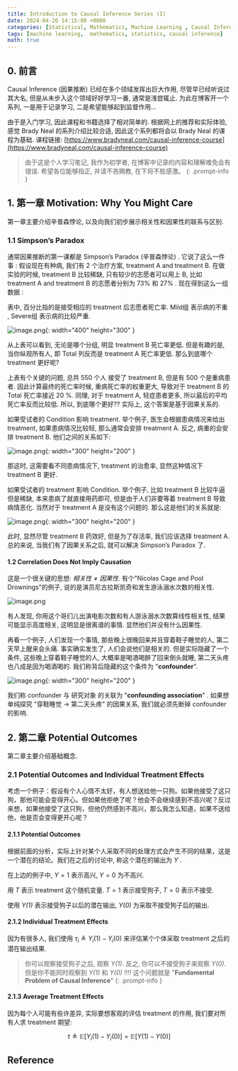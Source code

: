 ```yaml
---
title: Introduction to Causal Inference Series (I)
date: 2024-04-26 14:15:00 +0800
categories: [Statistical, Mathematics, Machine Learning , Causal Inference]
tags: [machine learning,  mathematics, statistics, causal inference]     # TAG names should always be lowercase
math: true
---
```



## 0. 前言

Causal Inference (因果推断) 已经在多个领域发挥出巨大作用, 尽管早已经听说过其大名, 但是从未步入这个领域好好学习一番, 通常是浅尝辄止. 为此在博客开一个系列, 一是用于记录学习, 二是希望能够起到监督作用...

由于是入门学习, 因此课程和书籍选择了相对简单的. 根据网上的推荐和实际体验, 感觉 Brady Neal 的系列介绍比较合适, 因此这个系列都将会以 Brady Neal 的课程为基础. 课程链接: [https://www.bradyneal.com/causal-inference-course](https://www.bradyneal.com/causal-inference-course)


> 由于这是个人学习笔记, 我作为初学者, 在博客中记录的内容和理解难免会有错误. 希望各位能够指正, 并请不吝赐教, 在下将不胜感激。
{: .prompt-info }



## 1. 第一章 Motivation: Why You Might Care

第一章主要介绍辛普森悖论, 以及向我们初步展示相关性和因果性的联系与区别.

### 1.1 Simpson’s Paradox 

通常因果推断的第一课都是 Simpson’s Paradox (辛普森悖论) . 它说了这么一件事 : 假设现在有种病, 我们有 2 个治疗方案, treatment A and treatment B. 在做实验的时候, treatment B  比较稀缺, 只有较少的志愿者可以用上 B, 比如 treatment A and treatment B 的志愿者分别为 73% 和 27% . 现在得到这么一组数据 :

表中, 百分比指的是接受相应的 treatment 后志愿者死亡率. Mild组 表示病的不重 , Severe组 表示病的比较严重. 

![image.png](https://s2.loli.net/2024/04/26/OvNDhwKrz68ajnu.png){: width="400" height="300" }

从上表可以看到, 无论是哪个分组, 明显 treatment B 死亡率更低. 但是有趣的是, 当你纵观所有人, 即 Total 列反而是 treatment A 死亡率更低. 那么到底哪个 treatment 更好呢? 

上表有个关键的问题, 总共 550 个人 接受了 treatment B, 但是有 500 个是重病患者. 因此计算最终的死亡率时候, 重病死亡率的权重更大, 导致对于 treatment B 的 Total 死亡率接近 20 %. 同理, 对于 treatment A, 轻症患者更多, 所以最后的平均死亡率反而比较低. 所以, 到底哪个更好?? 实际上, 这个答案是基于因果关系的.


如果受试者的 Condition 影响 treatment. 举个例子, 医生会根据患病情况来给出 treatment, 如果患病情况比较轻, 那么通常会安排 treatment A. 反之, 病重的会安排 treatment B. 他们之间的关系如下:

![image.png](https://s2.loli.net/2024/04/26/I7lOEvoz3VsPmgQ.png){: width="300" height="200" }

那这时, 这需要看不同患病情况下, treatment 的治愈率, 显然这种情况下 treatment B 更好.


如果受试者的 treatment 影响 Condition. 举个例子, 比如 treatment B 比较牛逼但是稀缺, 本来患病了就直接用药即可, 但是由于人们非要等着 treatment B 导致病情恶化. 当然对于 treatment A 是没有这个问题的. 那么这是他们的关系就是:

![image.png](https://s2.loli.net/2024/04/26/oEmGarx15iw4TNM.png){: width="300" height="200" }

此时, 显然尽管 treatment B 药效好, 但是为了存活率, 我们应该选择 treatment A. 总的来说, 当我们有了因果关系之后, 就可以解决 Simpson’s Paradox 了.



#### 1.2 Correlation Does Not Imply Causation

这是一个很关键的思想: $相关性 \neq 因果性$. 有个"Nicolas Cage and Pool Drownings"的例子, 说的是演员尼古拉斯凯奇和发生游泳溺水次数的相关性.

![image.png](https://s2.loli.net/2024/04/26/q9rXRWn3k5ZhlKa.png)


有人发现, 你用这个哥们儿出演电影次数和有人游泳溺水次数算线性相关性, 结果可能显示高度相关, 这明显是很离谱的事情. 显然他们并没有什么因果性. 

再看一个例子, 人们发现一个事情, 那些晚上很晚回来并且穿着鞋子睡觉的人, 第二天早上醒来会头痛. 事实确实发生了, 人们会说他们是相关的. 但是实际隐藏了一个条件, 这些晚上穿着鞋子睡觉的人, 大概率是喝酒喝醉了回来倒头就睡, 第二天头疼也八成是因为喝酒喝的. 我们称背后隐藏的这个条件为 "**confounder**". 

![image.png](https://s2.loli.net/2024/04/26/eLzqBX6R4pUKVNc.png){: width="300" height="200" }

我们称 confounder 与 研究对象 的关联为 "**confounding association**" . 如果想单纯探究 "穿鞋睡觉 -> 第二天头疼" 的因果关系, 我们就必须先断掉 confounder 的影响.

## 2. 第二章 Potential Outcomes

第二章主要介绍基础概念. 

### 2.1 Potential Outcomes and Individual Treatment Effects

考虑一个例子：假设有个人心情不太好，有人想送给他一只狗。如果他接受了这只狗，那他可能会变得开心。但如果他拒绝了呢？他会不会继续感到不高兴呢？反过来想，如果他接受了这只狗，但他仍然感到不高兴，那么我怎么知道，如果不送给他，他是否会变得更开心呢？


#### 2.1.1  Potential Outcomes

根据前面的分析，实际上针对某个人采取不同的处理方式会产生不同的结果，这是一个潜在的结论。我们在之后的讨论中, 称这个潜在的输出为 $\mathit {Y}$ . 

在上边的例子中, $\mathit {Y} = 1$ 表示高兴, $\mathit {Y} = 0$ 为不高兴. 

用 $\mathit {T}$ 表示 treatment 这个随机变量. $\mathit {T} = 1$ 表示接受狗子, $\mathit {T} = 0$ 表示不接受. 

使用 $\mathit {Y(1)}$ 表示接受狗子以后的潜在输出, $\mathit {Y(0)}$ 为采取不接受狗子后的输出.

#### 2.1.2  Individual Treatment Effects

因为有很多人, 我们使用 $\tau_i \triangleq Y_i(1) - Y_i(0)$ 来评估某个个体采取 treatment 之后的潜在输出结果.

> 你可以观察接受狗子之后, 观察 $\mathit {Y(1)}$. 反之, 你可以不接受狗子来观察  $\mathit {Y(0)}$. 但是你不能同时观察到 $\mathit {Y(1)}$ 和 $\mathit {Y(0)}$ !!!! 这个问题就是 "**Fundamental Problem of Causal Inference**"
{: .prompt-info }

#### 2.1.3  Average Treatment Effects

因为每个人可能有些许差异, 实际要想客观的评估 treatment 的作用, 我们要对所有人求 treatment 期望:

$$
\tau \triangleq \mathbb{E}[Y_i(1) - Y_i(0)] = \mathbb{E}[Y(1) - Y(0)]
$$



## Reference








